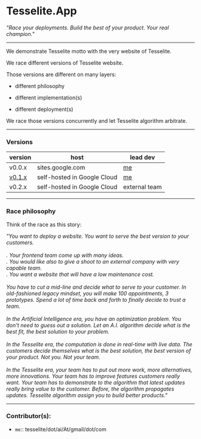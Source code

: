 # Tesselite.App


*"Race your deployments. Build the best of your product. Your real champion."*

---

We demonstrate Tesselite motto with the very website of Tesselite.

We race different versions of Tesselite website. 

Those versions are different on many layers:

- different philosophy


- different implementation(s)


- different deployment(s)


We race those versions concurrently and let Tesselite algorithm arbitrate.

---
### Versions

| version                                                                                   | host                        | lead dev            |
|-------------------------------------------------------------------------------------------|-----------------------------|---------------------|
| v0.0.x                                                                                    | sites.google.com            | [me](#contributors) |
| [v0.1.x](https://github.com/tesselite/tesselite.github.io/tree/v0.1.x#dockerized-website) | self-hosted in Google Cloud | [me](#contributors) |
| v0.2.x                                                                                    | self-hosted in Google Cloud | external team       |


---
### Race philosophy

Think of the race as this story:

*"You want to deploy a website. You want to serve the best version to your customers.<br><br>
. Your frontend team come up with many ideas. <br>
. You would like also to give a shoot to an external company with very capable team.<br>
. You want a website that will have a low maintenance cost.<br><br>
You have to cut a mid-line and decide what to serve to your customer. In old-fashioned legacy mindset, you will make 100 appointments, 3 prototypes. Spend a lot of time back and forth to finally decide to trust a team.<br><br>
In the Artificial Intelligence era, you have an optimization problem. You don't need to guess out a solution. Let an A.I. algorithm decide what is the best fit, the best solution to your problem.<br><br>
In the Tesselite era, the computation is done in real-time with live data. The customers decide themselves what is the best solution, the best version of your product. Not you. Not your team.<br><br>
In the Tesselite era, your team has to put out more work, more alternatives, more innovations. Your team has to improve features customers really want. 
Your team has to demonstrate to the algorithm that latest updates really bring value to the customer. Before, the algorithm propagates updates.
Tesselite algorithm assign you to build better products."*


---

### Contributor(s):

* `me`:: tesselite/dot/ai/At/gmail/dot/com